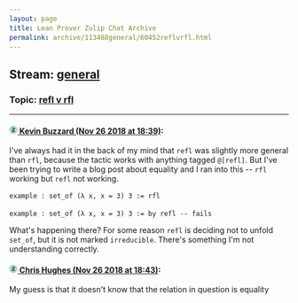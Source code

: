 ```yaml
---
layout: page
title: Lean Prover Zulip Chat Archive 
permalink: archive/113488general/60452reflvrfl.html
---
```


## Stream: [general](index.html)
### Topic: [refl v rfl](60452reflvrfl.html)

---

#### [![Click to go to Zulip](../../assets/img/zulip2.png) Kevin Buzzard (Nov 26 2018 at 18:39)](https://leanprover.zulipchat.com/#narrow/stream/113488-general/topic/refl%20v%20rfl/near/148383637):
I've always had it in the back of my mind that `refl` was slightly more general than `rfl`, because the tactic works with anything tagged `@[refl]`. But I've been trying to write a blog post about equality and I ran into this -- `rfl` working but `refl` not working.

```lean
example : set_of (λ x, x = 3) 3 := rfl

example : set_of (λ x, x = 3) 3 := by refl -- fails
```

What's happening there? For some reason `refl` is deciding not to unfold `set_of`, but it is not marked `irreducible`. There's something I'm not understanding correctly.

#### [![Click to go to Zulip](../../assets/img/zulip2.png) Chris Hughes (Nov 26 2018 at 18:43)](https://leanprover.zulipchat.com/#narrow/stream/113488-general/topic/refl%20v%20rfl/near/148383903):
My guess is that it doesn't know that the relation in question is equality

